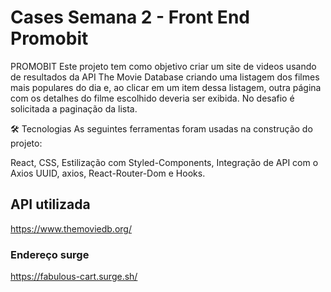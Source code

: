 # Cases Semana 2 - Front End Promobit
PROMOBIT Este projeto tem como objetivo criar um site de videos usando de resultados da API The Movie Database criando uma listagem dos filmes mais populares do dia e, ao clicar em um item dessa listagem, outra página com os detalhes do filme escolhido deveria ser exibida. No desafio é solicitada a paginação da lista.

🛠 Tecnologias As seguintes ferramentas foram usadas na construção do projeto:

React, CSS, Estilização com Styled-Components, Integração de API com o Axios UUID, axios, React-Router-Dom e Hooks.
## API utilizada
https://www.themoviedb.org/
### Endereço surge
https://fabulous-cart.surge.sh/


